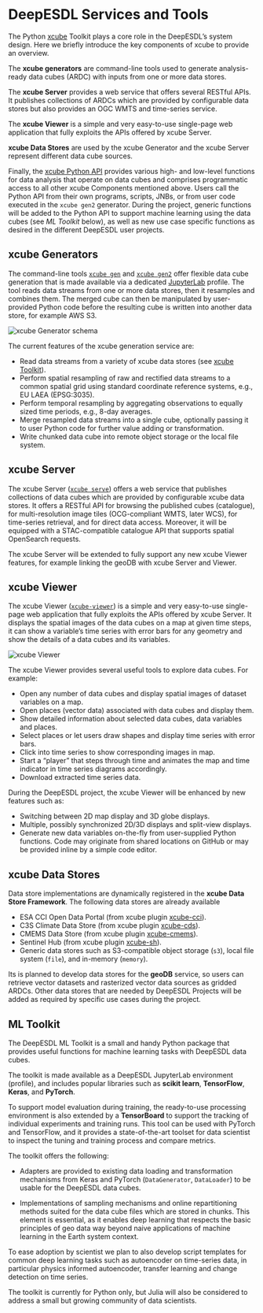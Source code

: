 # DeepESDL Services and Tools

The Python [xcube](https://xcube.readthedocs.io/) Toolkit plays a core role 
in the DeepESDL’s system design. Here we briefly introduce the key 
components of xcube to provide an overview.

The **xcube generators** are command-line tools used 
to generate analysis-ready data cubes (ARDC) with inputs from one or 
more data stores. 

The **xcube Server** provides a web service that offers several RESTful APIs. 
It publishes collections of ARDCs which are provided by configurable data 
stores but also provides an OGC WMTS and time-series service. 

The **xcube Viewer** is a simple and very easy-to-use single-page web 
application that fully exploits the APIs offered by xcube Server. 

 **xcube Data Stores** are used by the xcube Generator and the xcube Server 
represent different data cube sources. 
 
Finally, the [xcube Python API](https://xcube.readthedocs.io/en/latest/api.html) 
provides various high- and low-level functions for 
data analysis that operate on data cubes and comprises programmatic 
access to all other xcube Components mentioned above. 
Users call the Python API from their own programs, scripts, JNBs, 
or from user code executed in the `xcube gen2` generator. 
During the project, generic functions will be added to the Python API 
to support machine learning using the data cubes (see *ML Toolkit* below), 
as well as new use case specific functions as desired in the 
different DeepESDL user projects. 

## xcube Generators

The command-line tools 
[`xcube gen`](https://xcube.readthedocs.io/en/latest/cli/xcube_gen.html) and 
[`xcube gen2`](https://xcube.readthedocs.io/en/latest/cli/xcube_gen2.html)
offer flexible data cube generation 
that is made available via a dedicated [JupyterLab](../../guide/jupyterlab/index.md) 
profile. The tool reads data streams from one or more data stores, 
then it resamples and combines them. The merged cube can then be 
manipulated by user-provided Python code before the resulting 
cube is written into another data store, for example AWS S3.

![xcube Generator schema](../../img/ardc-gen.png)

The current features of the xcube generation service are:

* Read data streams from a variety of xcube data stores
  (see [xcube Toolkit](services-and-tools.md)).
* Perform spatial resampling of raw and rectified data streams to 
  a common spatial grid using standard coordinate reference systems, e.g., 
  EU LAEA (EPSG:3035).
* Perform temporal resampling by aggregating observations to equally 
  sized time periods, e.g., 8-day averages. 
* Merge resampled data streams into a single cube, optionally 
  passing it to user Python code for further value adding or transformation.
* Write chunked data cube into remote object storage or the 
  local file system.


## xcube Server

The xcube Server 
([`xcube serve`](https://xcube.readthedocs.io/en/latest/cli/xcube_serve.html))
offers a web service that publishes collections of 
data cubes which are provided by configurable xcube data stores. 
It offers a RESTful API for browsing the published cubes (catalogue), 
for multi-resolution image tiles (OCG-compliant WMTS, later WCS), 
for time-series retrieval, and for direct data access. 
Moreover, it will be equipped with a STAC-compatible catalogue API that 
supports spatial OpenSearch requests. 

The xcube Server will be extended to fully support any new 
xcube Viewer features, for example linking the geoDB with 
xcube Server and Viewer.

## xcube Viewer

The xcube Viewer 
([`xcube-viewer`](https://github.com/xcube-dev/xcube-viewer))
is a simple and very easy-to-use single-page web application 
that fully exploits the APIs offered by xcube Server. It displays the 
spatial images of the data cubes on a map at given time steps,
it can show a variable’s time series with error bars for any geometry and 
show the details of a data cubes and its variables.

![xcube Viewer](../../img/xcube-viewer-2.png)

The xcube Viewer provides several useful tools to explore data cubes. 
For example:

* Open any number of data cubes and display spatial images of dataset 
  variables on a map.
* Open places (vector data) associated with data cubes and display them.
* Show detailed information about selected data cubes, data variables 
  and places.
* Select places or let users draw shapes and display time series with 
  error bars.
* Click into time series to show corresponding images in map.
* Start a “player” that steps through time and animates the map and time  
  indicator in time series diagrams accordingly.
* Download extracted time series data.

During the DeepESDL project, the xcube Viewer will be enhanced by 
new features such as:

* Switching between 2D map display and 3D globe displays.
* Multiple, possibly synchronized 2D/3D displays and split-view displays.
* Generate new data variables on-the-fly from user-supplied Python functions.
  Code may originate from shared locations on GitHub or may be provided
  inline by a simple code editor.

## xcube Data Stores

Data store implementations are 
dynamically registered in the **xcube Data Store Framework**. 
The following data stores are already available

* ESA CCI Open Data Portal (from xcube plugin [xcube-cci](https://github.com/dcs4cop/xcube-cci)).
* C3S Climate Data Store (from xcube plugin [xcube-cds](https://github.com/dcs4cop/xcube-cds)).
* CMEMS Data Store (from xcube plugin [xcube-cmems](https://github.com/dcs4cop/xcube-cmems)).
* Sentinel Hub (from xcube plugin [xcube-sh](https://github.com/dcs4cop/xcube-sh)).
* Generic data stores such as S3-compatible object storage (`s3`), 
  local file system (`file`), and in-memory (`memory`).

Its is planned to develop data stores for the **geoDB** service, 
so users can retrieve vector datasets and rasterized vector data 
sources as gridded ARDCs. 
Other data stores that are needed by DeepESDL Projects will be added 
as required by specific use cases during the project.


## ML Toolkit

The DeepESDL ML Toolkit is a small and handy 
Python package that provides useful functions for machine learning tasks
with DeepESDL data cubes.

The toolkit is made available as a DeepESDL JupyterLab environment (profile), 
and includes popular libraries such as **scikit learn**, **TensorFlow**, 
**Keras**, and **PyTorch**.

To support model evaluation during training, the ready-to-use processing
environment is also extended by a **TensorBoard** to support the tracking of
individual experiments and training runs.
This tool can be used with PyTorch and TensorFlow, and it provides 
a state-of-the-art toolset for data scientist to inspect the tuning 
and training process and compare metrics.

The toolkit offers the following:

* Adapters are provided to existing data loading and transformation 
  mechanisms from Keras and PyTorch (`DataGenerator`, `DataLoader`) 
  to be usable for the DeepESDL data cubes. 

* Implementations of sampling mechanisms and online repartitioning methods 
  suited for the data cube files which are stored in chunks. 
  This element is essential, as it enables deep learning that respects 
  the basic principles of geo data way beyond naive applications of
  machine learning in the Earth system context. 

To ease adoption by scientist we plan to also develop script templates 
for common deep learning tasks such as autoencoder on time-series data, 
in particular physics informed autoencoder, transfer learning and change 
detection on time series.

The toolkit is currently for Python only, but Julia will also be 
considered to address a small but growing community of data scientists.

<!--
Please refer to the [ML Tools Documentation](../ml-tools/index.md)
for details.
-->
